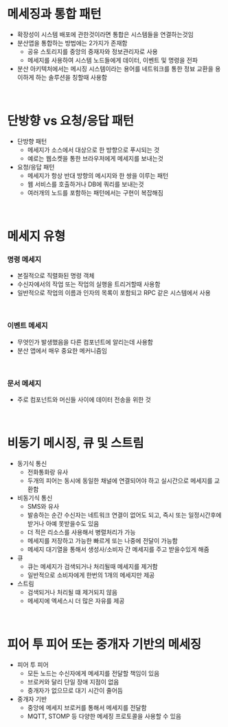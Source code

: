# 메세징과 통합 패턴

- 확장성이 시스템 배포에 관한것이라면 통합은 시스템들을 연결하는것임
- 분산앱을 통합하는 방법에는 2가지가 존재함
  - 공유 스토리지를 중앙의 중재자와 정보관리자로 사용
  - 메세지를 사용하여 시스템 노드들에게 데이터, 이벤트 및 명령을 전파
- 분산 아키텍처에서는 메시징 시스템이라는 용어를 네트워크를 통한 정뵤 교환을 용이하게 하는 솔루션을 칭할때 사용함

<br/>

# 단방향 vs 요청/응답 패턴

- 단방향 패턴
  - 메세지가 소스에서 대상으로 한 방향으로 푸시되는 것
  - 예로는 웹소켓을 통한 브라우저에게 메세지를 보내는것
- 요청/응답 패턴
  - 메세지가 항상 반대 방향의 메시지와 한 쌍을 이루는 패턴
  - 웹 서비스를 호출하거나 DB에 쿼리를 보내는것
  - 여러개의 노드를 포함하는 패턴에서는 구현이 복잡해짐

<br/>

# 메세지 유형

### 명령 메세지

- 본질적으로 직렬화된 명령 객체
- 수신자에서의 작업 또는 작업의 실행을 트리거할때 사용함
- 일반적으로 작업의 이름과 인자의 목록이 포함되고 RPC 같은 시스템에서 사용

<br/>

### 이벤트 메세지

- 무엇인가 발생했음을 다른 컴포넌트에 알리는데 사용함
- 분산 앱에서 매우 중요한 메커니즘임

<br/>

### 문서 메세지

- 주로 컴포넌트와 머신들 사이에 데이터 전송을 위한 것

<br/>

# 비동기 메시징, 큐 및 스트림

- 동기식 통신
  - 전화통화랑 유사
  - 두개의 피어는 동시에 동일한 채널에 연결되어야 하고 실시간으로 메세지를 교환함
- 비동기식 통신
  - SMS와 유사
  - 발송하는 순간 수신자는 네트워크 연결이 없어도 되고, 즉시 또는 일정시간후에 받거나 아예 못받을수도 있음
  - 더 적은 리소스를 사용해서 병렬처리가 가능
  - 메세지를 저장하고 가능한 빠르게 또는 나중에 전달이 가능함
  - 메세지 대기열을 통해서 생성사/소비자 간 메세지를 주고 받을수있게 해줌
- 큐
  - 큐는 메세지가 검색되거나 처리될때 메세지를 제거함
  - 일반적으로 소비자에게 한번의 1개의 메세지만 제공
- 스트림
  - 검색되거나 처리될 떄 제거되지 않음
  - 메세지에 엑세스시 더 많은 자유를 제공

<br/>

# 피어 투 피어 또는 중개자 기반의 메세징

- 피어 투 피어
  - 모든 노드는 수신자에게 메세지를 전달할 책임이 있음
  - 브로커와 달리 단일 장애 지점이 없음
  - 중개자가 없으므로 대기 시간이 줄어듬
- 중개자 기반
  - 중앙에 메세지 브로커를 통해서 메세지를 전달함
  - MQTT, STOMP 등 다양한 메세징 프로토콜을 사용할 수 있음
